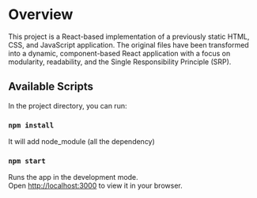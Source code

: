# Overview

This project is a React-based implementation of a previously static HTML, CSS, and JavaScript application. The original files have been transformed into a dynamic, component-based React application with a focus on modularity, readability, and the Single Responsibility Principle (SRP).

## Available Scripts

In the project directory, you can run:

### `npm install`

It will add node_module (all the dependency)

### `npm start`

Runs the app in the development mode.\
Open [http://localhost:3000](http://localhost:3000) to view it in your browser.





